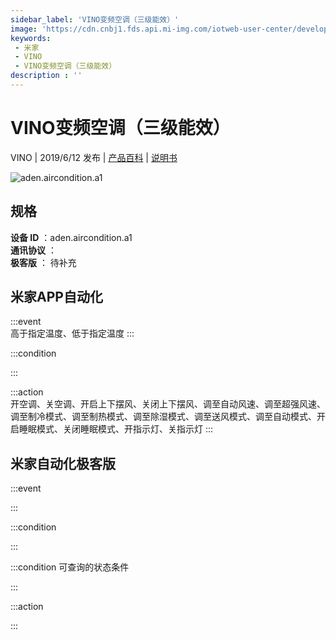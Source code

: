 ```yaml
---
sidebar_label: 'VINO变频空调（三级能效）'
image: 'https://cdn.cnbj1.fds.api.mi-img.com/iotweb-user-center/developer_1679069105823V8KcM3jh.png?GalaxyAccessKeyId=AKVGLQWBOVIRQ3XLEW&Expires=9223372036854775807&Signature=M7PdIivNl1d4i+fDrkOBadQYz80='
keywords: 
 - 米家
 - VINO
 - VINO变频空调（三级能效）
description : ''
---
```

# VINO变频空调（三级能效）

VINO | 2019/6/12 发布 | [产品百科](https://home.mi.com/webapp/content/baike/product/index.html?model=aden.aircondition.a1/) | [说明书](https://home.mi.com/views/introduction.html?model=aden.aircondition.a1&region=cn)

![aden.aircondition.a1](https://cdn.cnbj1.fds.api.mi-img.com/iotweb-user-center/developer_1679069105823V8KcM3jh.png?GalaxyAccessKeyId=AKVGLQWBOVIRQ3XLEW&Expires=9223372036854775807&Signature=M7PdIivNl1d4i+fDrkOBadQYz80=)

## 规格  
> 
**设备 ID** ：aden.aircondition.a1  
**通讯协议** ：  
**极客版**  ： 待补充 


## 米家APP自动化  

:::event  
高于指定温度、低于指定温度
:::

:::condition  

:::

:::action   
开空调、关空调、开启上下摆风、关闭上下摆风、调至自动风速、调至超强风速、调至制冷模式、调至制热模式、调至除湿模式、调至送风模式、调至自动模式、开启睡眠模式、关闭睡眠模式、开指示灯、关指示灯
:::

## 米家自动化极客版  

:::event  

:::

:::condition  

:::

:::condition 可查询的状态条件  

:::

:::action  

:::

        
